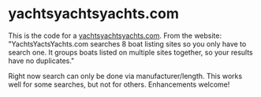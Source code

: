 # yachtsyachtsyachts.com
This is the code for a [yachtsyachtsyachts.com](http://yachtsyachtsyachts.com). From the website: "YachtsYactsYachts.com searches 8
boat listing sites so you only have to search one. It groups boats listed on multiple sites together,
so your results have no duplicates."

Right now search can only be done via manufacturer/length. This works well for some searches, but not for others. Enhancements welcome!
